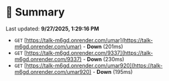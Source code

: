 # 📖 Summary
Last updated: **9/27/2025, 1:29:16 PM**

- `GET` [https://talk-m6gd.onrender.com/umar](https://talk-m6gd.onrender.com/umar) - **Down** (201ms)
- `GET` [https://talk-m6gd.onrender.com/9337](https://talk-m6gd.onrender.com/9337) - **Down** (230ms)
- `GET` [https://talk-m6gd.onrender.com/umar920](https://talk-m6gd.onrender.com/umar920) - **Down** (195ms)
